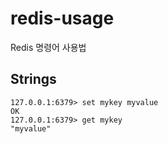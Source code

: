 # redis-usage
Redis 명령어 사용법

## Strings
```
127.0.0.1:6379> set mykey myvalue
OK
127.0.0.1:6379> get mykey
"myvalue"
```

